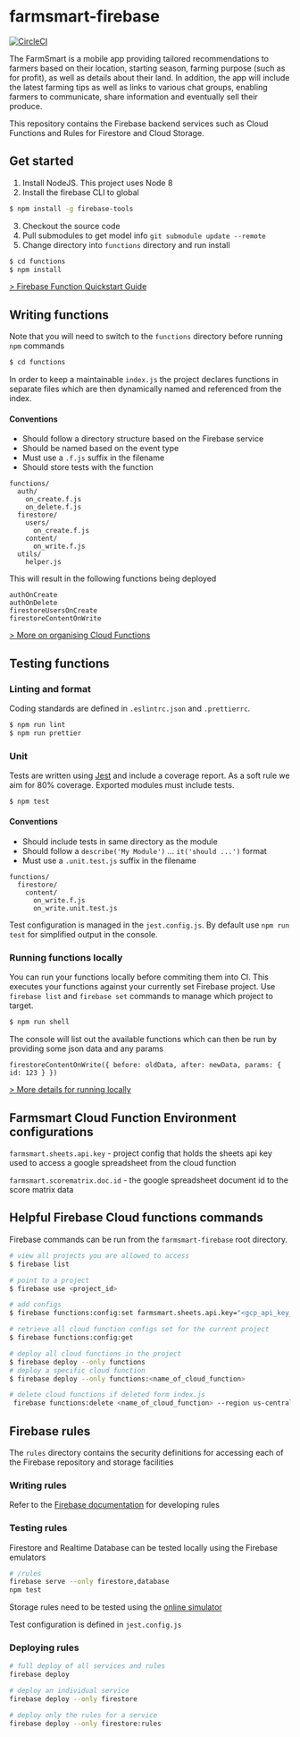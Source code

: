 # farmsmart-firebase

[![CircleCI](https://circleci.com/gh/farmsmart/farmsmart-firebase.svg?style=svg)](https://circleci.com/gh/farmsmart/farmsmart-firebase)

The FarmSmart is a mobile app providing tailored recommendations to farmers based on their location,
starting season, farming purpose (such as for profit), as well as details about their land.
In addition, the app will include the latest farming tips as well as links to various chat groups,
enabling farmers to communicate, share information and eventually sell their produce.

This repository contains the Firebase backend services such as Cloud Functions and Rules for Firestore and Cloud Storage.

## Get started

1. Install NodeJS. This project uses Node 8
2. Install the firebase CLI to global

```bash
$ npm install -g firebase-tools
```

3. Checkout the source code
4. Pull submodules to get model info `git submodule update --remote`
5. Change directory into `functions` directory and run install

```bash
$ cd functions
$ npm install
```

[> Firebase Function Quickstart Guide](https://firebase.google.com/docs/functions/get-started)

## Writing functions

Note that you will need to switch to the `functions` directory before running `npm` commands

```bash
$ cd functions
```

In order to keep a maintainable `index.js` the project declares functions in separate files which are then dynamically named and referenced from the index.

#### Conventions

- Should follow a directory structure based on the Firebase service
- Should be named based on the event type
- Must use a `.f.js` suffix in the filename
- Should store tests with the function

```
functions/
  auth/
    on_create.f.js
    on_delete.f.js
  firestore/
    users/
      on_create.f.js
    content/
      on_write.f.js
  utils/
    helper.js
```

This will result in the following functions being deployed

```
authOnCreate
authOnDelete
firestoreUsersOnCreate
firestoreContentOnWrite
```

[> More on organising Cloud Functions](https://codeburst.io/organizing-your-firebase-cloud-functions-67dc17b3b0da)

## Testing functions

### Linting and format

Coding standards are defined in `.eslintrc.json` and `.prettierrc`.

```bash
$ npm run lint
$ npm run prettier
```

### Unit

Tests are written using [Jest](https://jestjs.io/) and include a coverage report. As a soft rule we aim for 80% coverage. Exported modules must include tests.

```bash
$ npm test
```

#### Conventions

- Should include tests in same directory as the module
- Should follow a `describe('My Module')` ... `it('should ...')` format
- Must use a `.unit.test.js` suffix in the filename

```
functions/
  firestore/
    content/
      on_write.f.js
      on_write.unit.test.js
```

Test configuration is managed in the `jest.config.js`. By default use `npm run test` for simplified output in the console.

### Running functions locally

You can run your functions locally before commiting them into CI. This executes your functions against your currently set Firebase project. Use `firebase list` and `firebase set` commands to manage which project to target.

```bash
$ npm run shell
```

The console will list out the available functions which can then be run by providing some json data and any params

```
firestoreContentOnWrite({ before: oldData, after: newData, params: { id: 123 } })
```

[> More details for running locally](https://firebase.google.com/docs/functions/local-emulator)

## Farmsmart Cloud Function Environment configurations

`farmsmart.sheets.api.key` - project config that holds the sheets api key used to access a google spreadsheet from the cloud function

`farmsmart.scorematrix.doc.id` - the google spreadsheet document id to the score matrix data

## Helpful Firebase Cloud functions commands

Firebase commands can be run from the `farmsmart-firebase` root directory.

```bash
# view all projects you are allowed to access
$ firebase list

# point to a project
$ firebase use <project_id>

# add configs
$ firebase functions:config:set farmsmart.sheets.api.key="<gcp_api_key_for_spreadsheets>" farmsmart.scorematrix.doc.id="<google_spreadsheet_doc_id>"

# retrieve all cloud function configs set for the current project
$ firebase functions:config:get

# deploy all cloud functions in the project
$ firebase deploy --only functions
# deploy a specific cloud function
$ firebase deploy --only functions:<name_of_cloud_function>

# delete cloud functions if deleted form index.js
 firebase functions:delete <name_of_cloud_function> --region us-central1 --force
```

## Firebase rules

The `rules` directory contains the security definitions for accessing each of the Firebase repository and storage facilities

### Writing rules

Refer to the [Firebase documentation](https://firebase.google.com/docs/rules) for developing rules

### Testing rules

Firestore and Realtime Database can be tested locally using the Firebase emulators

```bash
# /rules
firebase serve --only firestore,database
npm test
```

Storage rules need to be tested using the [online simulator](https://firebase.google.com/docs/rules/simulator)

Test configuration is defined in `jest.config.js`

### Deploying rules

```bash
# full deploy of all services and rules
firebase deploy

# deploy an individual service
firebase deploy --only firestore

# deploy only the rules for a service
firebase deploy --only firestore:rules
```
